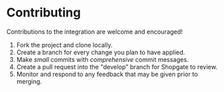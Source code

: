 # Contributing

Contributions to the integration are welcome and encouraged!

1. Fork the project and clone locally.
2. Create a branch for every change you plan to have applied.
3. Make *small* commits with *comprehensive* commit messages.
4. Create a pull request into the "develop" branch for Shopgate to review.
5. Monitor and respond to any feedback that may be given prior to merging.
